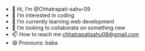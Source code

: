 - 👋 Hi, I’m @Chhatrapati-sahu-09
- 👀 I’m interested in coding
- 🌱 I’m currently learning web development
- 💞️ I’m looking to collaborate on something new
- 📫 How to reach me chhatrapatisahu09@gmail.com
- 😄 Pronouns: baba

<!---
Chhatrapati-sahu-09/Chhatrapati-sahu-09 is a ✨ special ✨ repository because its `README.md` (this file) appears on your GitHub profile.
You can click the Preview link to take a look at your changes.
--->
